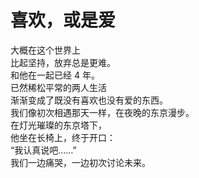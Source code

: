 # 喜欢，或是爱

大概在这个世界上\
比起坚持，放弃总是更难。\
和他在一起已经 4 年。\
已然稀松平常的两人生活\
渐渐变成了既没有喜欢也没有爱的东西。\
我们像初次相遇那天一样，在夜晚的东京漫步。\
在灯光璀璨的东京塔下，\
他坐在长椅上，终于开口：\
“我认真说吧……”\
我们一边痛哭，一边初次讨论未来。
